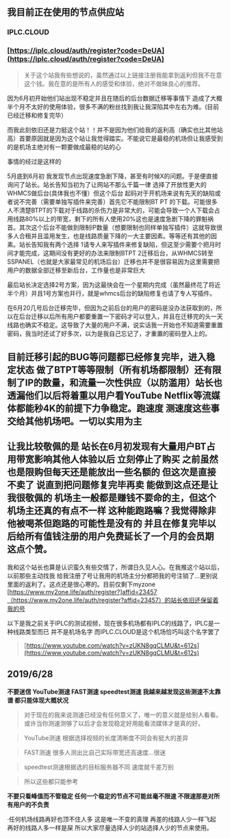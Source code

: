 ## 我目前正在使用的节点供应站

### IPLC.CLOUD 

### [https://iplc.cloud/auth/register?code=DeUA](https://iplc.cloud/auth/register?code=DeUA)

>关于这个站我有些想说的，虽然通过以上链接注册我能拿到返利但我不在意这个钱。我在意的是所有人的感受和体验，绝对不做昧良心的推荐。

因为6月初开始他们站出现不稳定并且在随后的后台数据迁移等事情下 造成了大概半个月不太好的使用体验，很多不满的粉丝找到我让我深陷其中左右为难。(目前已经迁移和修复完毕）

而我此刻依旧还是力挺这个站！！并不是因为他们给我的返利高（确实也比其他站高）首要原因就是因为这个站让我觉得踏实。不能说它是最稳的机场但让我感受到的是机场主绝对有一颗要做成最稳的站的心

事情的经过是这样的

  5月底到6月初 我发现节点出现速度急剧下降，甚至有时候X的问题。于是便直接询问了站长。站长告知当初为了让网站不那么千篇一律 选择了开放性更大的WHMCS做后台(具体我也不懂）但这个后台 起码对于开机场来说有先天的缺陷或者说不完善（需要单独写插件来完善）首先它不能限制BT PT 的下载。可能很多人不清楚BTPT的下载对于线路的杀伤力是非常大的，可能会导致一个人下载会占用线路80%以上的带宽，剩下的所有人使用20%这也是速度急剧下降的罪魁祸首。其次这个后台不能做到限制IP数量（想要限制也同样单独写插件）这就导致很多人合租并且滥用发生，也是线路质量下降的一大主要因素。等等还有其他的因素。站长告知我有两个选择 1请专人来写插件来修复缺陷，但这至少需要个把月时间才能完成，这期间没有更好的办法来限制BTPT 2迁移后台，从WHMCS转至SSPANEL（也就是大家最常见的机场后台）迁移也并不是很容易因为这里需要把用户的数据全部迁移至新后台，工作量也是非常巨大
  
最后站长决定选择2号方案，因为这最快会在一个星期内完成（虽然最终花了将近半个月）并且1号方案也并行，就是whmcs后台的缺陷修复也请了专人写插件。

 在6月20几号后台迁移完毕，但因为之前后台的用户的密码是没办法获取到的，所以在后台迁移以后所有用户都要重置一下密码才可以登入，并且在迁移完的头一天线路也确实不稳定。这导致了大量的用户不满，说实话我一开始也不知道需要重置密码，我当时还试了好多次，以为是我自己忘记了，才重置的密码登入上的。
 
## 目前迁移引起的BUG等问题都已经修复完毕，进入稳定状态 做了BTPT等等限制（所有机场都限制）还有限制了IP的数量，和流量一次性供应（以防滥用）站长也透漏他们以后将着重以用户看YouTube Netflix等流媒体都能秒4K的前提下力争稳定。跑速度 测速度这些事交给其他机场吧。一切以实用为主

## 让我比较敬佩的是 站长在6月初发现有大量用户BT占用带宽影响其他人体验以后 立刻停止了购买 之前虽然也是限购但每天还是能放出一些名额的 但这次是直接不卖了 说直到把问题修复完毕再卖 能做到这点还是让我很敬佩的 机场主一般都是赚钱不要命的主，但这个机场主还真的有点不一样 这种能跑路嘛？我觉得除非他被喝茶但跑路的可能性是没有的 并且在修复完毕以后给所有值钱注册的用户免费延长了一个月的会员期 这点个赞。

我和这个站长也算是认识蛮久有些交情了，所谓日久见人心。在我推这个站以后，以前那些主动找我 给我注册了号让我用的机场主分分都把我的号注销了...更别说里面的返利了。这点还是很心寒的。目前仅剩下myzone [https://www.my2one.life/auth/register?]affid=23457（https://www.my2one.life/auth/register?affid=23457）的站长依旧还保留着我的号

以下是我之前关于IPLC的测试视频，现在很多机场都有IPLC的线路了，IPLC是一种线路类型而已 并不是机场名字 而IPLC.CLOUD是这个机场恰巧叫这个名字罢了

>[https://www.youtube.com/watch?v=zUKN8gqCLMU&t=612s](https://www.youtube.com/watch?v=zUKN8gqCLMU&t=612s)

2019/6/28
--------------------------------------------------------------------------------------------------------------------
**不要迷信 YouTube测速 FAST测速 speedtest测速 我越来越发现这些测速不太靠谱 都只能体现大概状况**

>对于现在的我来说测速已经没有任何意义了，唯一的意义就是给别人看看。或许当你测速测够了以后才会发现稳定好用能看流媒体才是真的好。

>YouTube测速 根据选择视频的长度清晰度不同会有挺大的差异

>FAST测速 很多人测出比自己实际带宽还高速度...很迷

>speedtest测速根据选的目标服务器不同 速度就千差万别

>所以这些都只能参考

**不要只看峰值而不管稳定 任何一个稳定的节点不可能丝毫不限速 不限速那是对所有用户的不负责**

·任何机场线路再好也顶不住人多 这是唯一不变的真理 再差的线路人少一样飞起 再好的线路人多一样是屎 所以大家尽量选择人少的站选择人少的节点来使用。

